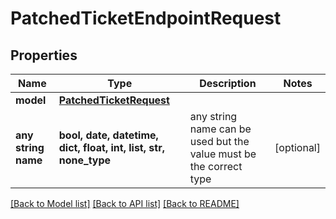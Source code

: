 # PatchedTicketEndpointRequest


## Properties
Name | Type | Description | Notes
------------ | ------------- | ------------- | -------------
**model** | [**PatchedTicketRequest**](PatchedTicketRequest.md) |  | 
**any string name** | **bool, date, datetime, dict, float, int, list, str, none_type** | any string name can be used but the value must be the correct type | [optional]

[[Back to Model list]](../README.md#documentation-for-models) [[Back to API list]](../README.md#documentation-for-api-endpoints) [[Back to README]](../README.md)


